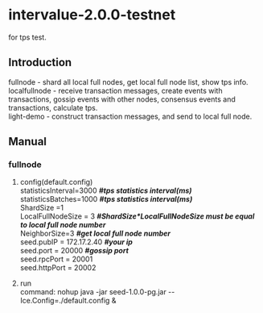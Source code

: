 # intervalue-2.0.0-testnet

for tps test.

## Introduction  
fullnode - shard all local full nodes, get local full node list, show tps info.  
localfullnode - receive transaction messages, create events with transactions, gossip events with other nodes, consensus events and transactions, calculate tps.  
light-demo - construct transaction messages, and send to local full node.

## Manual  
### fullnode
1. config(default.config)  
statisticsInterval=3000 ***#tps statistics interval(ms)***  
statisticsBatches=1000 ***#tps statistics interval(ms)***  
ShardSize =1  
LocalFullNodeSize = 3 ***#ShardSize\*LocalFullNodeSize must be equal to local full node number***  
NeighborSize=3 ***#get local full node number***     
seed.pubIP = 172.17.2.40 ***#your ip***  
seed.port = 20000 ***#gossip port***  
seed.rpcPort = 20001  
seed.httpPort = 20002  

2. run  
command: nohup java -jar seed-1.0.0-pg.jar --Ice.Config=./default.config &  

